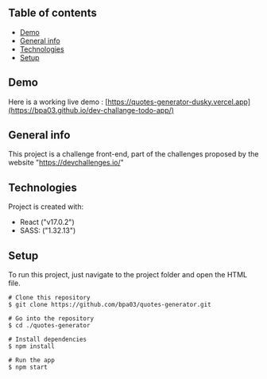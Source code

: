 
## Table of contents
* [Demo](#demo)
* [General info](#general-info)
* [Technologies](#technologies)
* [Setup](#setup)

## Demo
Here is a working live demo : [https://quotes-generator-dusky.vercel.app](https://bpa03.github.io/dev-challange-todo-app/)

## General info
This project is a challenge front-end, part of the challenges proposed by the website "https://devchallenges.io/" 
  
## Technologies
Project is created with:
* React ("v17.0.2")
* SASS: ("1.32.13")
  
## Setup
To run this project, just navigate to the project folder and open the HTML file.
```
# Clone this repository
$ git clone https://github.com/bpa03/quotes-generator.git

# Go into the repository
$ cd ./quotes-generator

# Install dependencies
$ npm install

# Run the app
$ npm start
```
